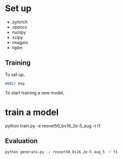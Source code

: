 # Set up

- pytorch
- opencv
- numpy
- scipy
- imageio
- tqdm

## Training

To set up,

```bash
mkdir exp
```

To start training a new model,

# train a model
python train.py -e resnet50_bs16_2e-5_aug -t t1


## Evaluation

```bash
python generate.py -c resnet50_bs16_2e-5_aug_5 -t t1
```

